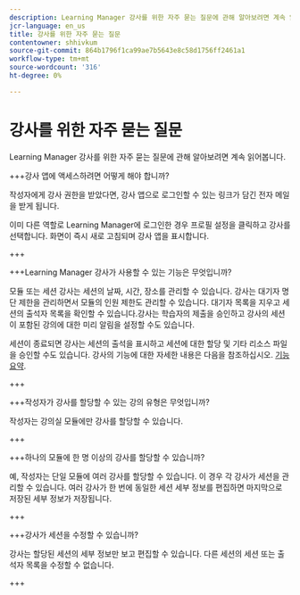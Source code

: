 ```yaml
---
description: Learning Manager 강사를 위한 자주 묻는 질문에 관해 알아보려면 계속 읽어봅니다.
jcr-language: en_us
title: 강사를 위한 자주 묻는 질문
contentowner: shhivkum
source-git-commit: 864b1796f1ca99ae7b5643e8c58d1756ff2461a1
workflow-type: tm+mt
source-wordcount: '316'
ht-degree: 0%

---
```




# 강사를 위한 자주 묻는 질문

Learning Manager 강사를 위한 자주 묻는 질문에 관해 알아보려면 계속 읽어봅니다.

+++강사 앱에 액세스하려면 어떻게 해야 합니까?

작성자에게 강사 권한을 받았다면, 강사 앱으로 로그인할 수 있는 링크가 담긴 전자 메일을 받게 됩니다.

이미 다른 역할로 Learning Manager에 로그인한 경우 프로필 설정을 클릭하고 강사를 선택합니다. 화면이 즉시 새로 고침되며 강사 앱을 표시합니다.

+++

+++Learning Manager 강사가 사용할 수 있는 기능은 무엇입니까?

모듈 또는 세션 강사는 세션의 날짜, 시간, 장소를 관리할 수 있습니다. 강사는 대기자 명단 제한을 관리하면서 모듈의 인원 제한도 관리할 수 있습니다. 대기자 목록을 지우고 세션의 출석자 목록을 확인할 수 있습니다.강사는 학습자의 제출을 승인하고 강사의 세션이 포함된 강의에 대한 미리 알림을 설정할 수도 있습니다.

세션이 종료되면 강사는 세션의 출석을 표시하고 세션에 대한 할당 및 기타 리소스 파일을 승인할 수도 있습니다. 강사의 기능에 대한 자세한 내용은 다음을 참조하십시오. [기능 요약](feature-summary/modules.md).

+++

+++작성자가 강사를 할당할 수 있는 강의 유형은 무엇입니까?

작성자는 강의실 모듈에만 강사를 할당할 수 있습니다.

+++

+++하나의 모듈에 한 명 이상의 강사를 할당할 수 있습니까?

예, 작성자는 단일 모듈에 여러 강사를 할당할 수 있습니다. 이 경우 각 강사가 세션을 관리할 수 있습니다. 여러 강사가 한 번에 동일한 세션 세부 정보를 편집하면 마지막으로 저장된 세부 정보가 저장됩니다.

+++

+++강사가 세션을 수정할 수 있습니까?

강사는 할당된 세션의 세부 정보만 보고 편집할 수 있습니다. 다른 세션의 세션 또는 출석자 목록을 수정할 수 없습니다.

+++

